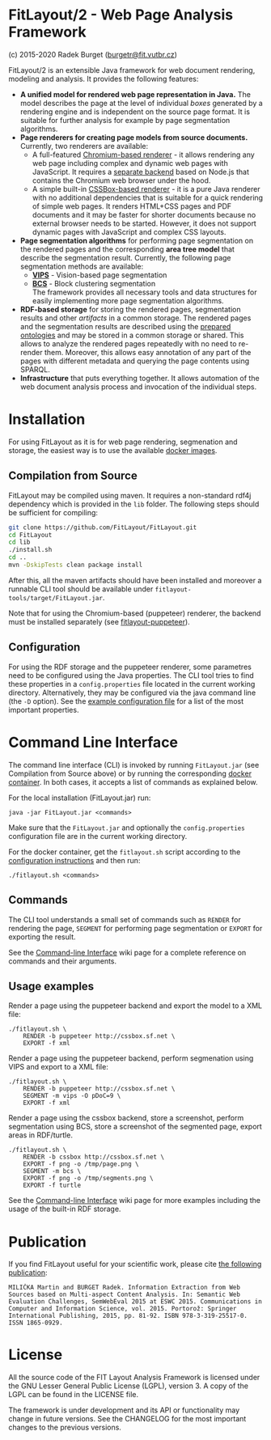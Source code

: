 # FitLayout/2 - Web Page Analysis Framework
(c) 2015-2020 Radek Burget (burgetr@fit.vutbr.cz)

FitLayout/2 is an extensible Java framework for web document rendering, modeling and analysis. It provides the following features:

- **A unified model for rendered web page representation in Java.** The model describes the page at the level of individual *boxes* generated by a rendering engine and is independent on the source page format. It is suitable for further analysis for example by page segmentation algorithms.
- **Page renderers for creating page models from source documents.** Currently, two renderers are available:
  - A full-featured [Chromium-based renderer](https://github.com/FitLayout/FitLayout/tree/main/fitlayout-render-puppeteer) - it allows rendering any web page including complex and dynamic web pages with JavaScript. It requires a [separate backend](https://github.com/FitLayout/fitlayout-puppeteer) based on Node.js that contains the Chromium web browser under the hood.
  - A simple built-in [CSSBox-based renderer](https://github.com/FitLayout/FitLayout/tree/main/fitlayout-render-cssbox) - it is a pure Java renderer with no additional dependencies that is suitable for a quick rendering of simple web pages. It renders HTML+CSS pages and PDF documents and it may be faster for shorter documents because no external browser needs to be started. However, it does not support dynamic pages with JavaScript and complex CSS layouts.
- **Page segmentation algorithms** for performing page segmentation on the rendered pages and the corresponding **area tree model** that describe the segmentation result. Currently, the following page segmentation methods are available:
  - **[VIPS](https://github.com/FitLayout/FitLayout/tree/main/fitlayout-segm-vips)** - Vision-based page segmentation
  - **[BCS](https://github.com/FitLayout/FitLayout/tree/main/fitlayout-segm-bcs)** - Block clustering segmentation \
   The framework provides all necessary tools and data structures for easily implementing more page segmentation algorithms.
- **RDF-based storage** for storing the rendered pages, segmentation results and other *artifacts* in a common storage. The rendered pages and the segmentation results are described using the [prepared ontologies](https://github.com/FitLayout/FitLayout.github.io/tree/main/ontology) and may be stored in a common storage or shared. This allows to analyze the rendered pages repeatedly with no need to re-render them. Moreover, this allows easy annotation of any part of the pages with different metadata and querying the page contents using SPARQL.
- **Infrastructure** that puts everything together. It allows automation of the web document analysis process and invocation of the individual steps.


# Installation

For using FitLayout as it is for web page rendering, segmenation and storage, the easiest way is to use the available [docker images](https://github.com/FitLayout/docker-images).

## Compilation from Source

FitLayout may be compiled using maven. It requires a non-standard rdf4j dependency which is provided in the `lib` folder. The following steps should be sufficient for compiling:

```bash
git clone https://github.com/FitLayout/FitLayout.git
cd FitLayout
cd lib
./install.sh
cd ..
mvn -DskipTests clean package install
```

After this, all the maven artifacts should have been installed and moreover a runnable CLI tool should be available under `fitlayout-tools/target/FitLayout.jar`.

Note that for using the Chromium-based (puppeteer) renderer, the backend must be installed separately (see  [fitlayout-puppeteer](https://github.com/FitLayout/fitlayout-puppeteer)).

## Configuration

For using the RDF storage and the puppeteer renderer, some parametres need to be configured using the Java properties. The CLI tool tries to find these properties in a `config.properties` file located in the current working directory. Alternatively, they may be configured via the java command line (the `-D` option). See the [example configuration file](https://github.com/FitLayout/FitLayout/blob/main/fitlayout-tools/config.properties) for a list of the most important properties.

# Command Line Interface

The command line interface (CLI) is invoked by running `FitLayout.jar` (see Compilation from Source above) or by running the corresponding [docker container](https://github.com/FitLayout/docker-images/tree/main/fitlayout-cli). In both cases, it accepts a list of commands as explained below.

For the local installation (FitLayout.jar) run:
```
java -jar FitLayout.jar <commands>
```
Make sure that the `FitLayout.jar` and optionally the `config.properties` configuration file are in the current working directory.

For the docker container, get the `fitlayout.sh` script according to the [configuration instructions](https://github.com/FitLayout/docker-images/tree/main/fitlayout-cli) and then run:

```
./fitlayout.sh <commands>
```

## Commands

The CLI tool understands a small set of commands such as `RENDER` for rendering the page, `SEGMENT` for performing page segmentation or `EXPORT` for exporting the result.

See the [Command-line Interface](https://github.com/FitLayout/FitLayout/wiki/Command-line-Interface) wiki page for a complete reference on commands and their arguments.

## Usage examples

Render a page using the puppeteer backend and export the model to a XML file:

```
./fitlayout.sh \
    RENDER -b puppeteer http://cssbox.sf.net \
    EXPORT -f xml
```

Render a page using the puppeteer backend, perform segmenation using VIPS and export to a XML file:

```
./fitlayout.sh \
    RENDER -b puppeteer http://cssbox.sf.net \
    SEGMENT -m vips -O pDoC=9 \
    EXPORT -f xml
```

Render a page using the cssbox backend, store a screenshot, perform segmentation using BCS, store a screenshot of the segmented page, export areas in RDF/turtle.

```
./fitlayout.sh \
    RENDER -b cssbox http://cssbox.sf.net \
    EXPORT -f png -o /tmp/page.png \
    SEGMENT -m bcs \
    EXPORT -f png -o /tmp/segments.png \
    EXPORT -f turtle
```

See the [Command-line Interface](https://github.com/FitLayout/FitLayout/wiki/Command-line-Interface) wiki page for more examples including the usage of the built-in RDF storage.


# Publication

If you find FitLayout useful for your scientific work, please cite [the following publication](https://link.springer.com/chapter/10.1007/978-3-319-25518-7_7):

```
MILIČKA Martin and BURGET Radek. Information Extraction from Web Sources based on Multi-aspect Content Analysis. In: Semantic Web Evaluation Challenges, SemWebEval 2015 at ESWC 2015. Communications in Computer and Information Science, vol. 2015. Portorož: Springer International Publishing, 2015, pp. 81-92. ISBN 978-3-319-25517-0. ISSN 1865-0929.
```


# License

All the source code of the FIT Layout Analysis Framework is licensed under the GNU Lesser General
Public License (LGPL), version 3. A copy of the LGPL can be found 
in the LICENSE file.

The framework is under development and its API or functionality may change in future versions.
See the CHANGELOG for the most important changes to the previous versions.
